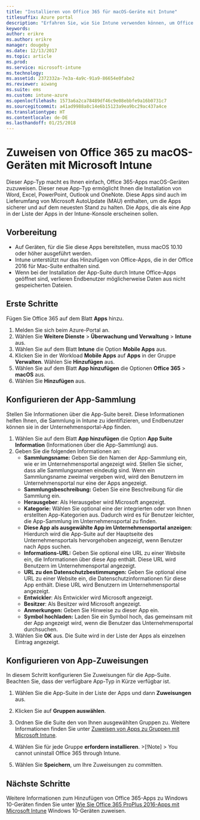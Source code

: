 ```yaml
---
title: "Installieren von Office 365 für macOS-Geräte mit Intune"
titlesuffix: Azure portal
description: "Erfahren Sie, wie Sie Intune verwenden können, um Office 365-Apps einfacher auf macOS-Geräten installieren zu können."
keywords: 
author: erikre
ms.author: erikre
manager: dougeby
ms.date: 12/13/2017
ms.topic: article
ms.prod: 
ms.service: microsoft-intune
ms.technology: 
ms.assetid: 2372332a-7e3a-4a9c-91a9-86654e0fabe2
ms.reviewer: aiwang
ms.suite: ems
ms.custom: intune-azure
ms.openlocfilehash: 1573a6a2ca78489df46c9e08ebbfe9a16b0731c7
ms.sourcegitcommit: a41ad9988a8c14e6b15123a9ea9bc29ac437a4ce
ms.translationtype: HT
ms.contentlocale: de-DE
ms.lasthandoff: 01/25/2018
---
```

# <a name="how-to-assign-office-365-to-macos-devices-with-microsoft-intune"></a>Zuweisen von Office 365 zu macOS-Geräten mit Microsoft Intune

Dieser App-Typ macht es Ihnen einfach, Office 365-Apps macOS-Geräten zuzuweisen. Dieser neue App-Typ ermöglicht Ihnen die Installation von Word, Excel, PowerPoint, Outlook und OneNote. Diese Apps sind auch im Lieferumfang von Microsoft AutoUpdate (MAU) enthalten, um die Apps sicherer und auf dem neuesten Stand zu halten. Die Apps, die als eine App in der Liste der Apps in der Intune-Konsole erscheinen sollen.


## <a name="before-you-start"></a>Vorbereitung

- Auf Geräten, für die Sie diese Apps bereitstellen, muss macOS 10.10 oder höher ausgeführt werden.
- Intune unterstützt nur das Hinzufügen von Office-Apps, die in der Office 2016 für Mac-Suite enthalten sind.
- Wenn bei der Installation der App-Suite durch Intune Office-Apps geöffnet sind, verlieren Endbenutzer möglicherweise Daten aus nicht gespeicherten Dateien.


## <a name="get-started"></a>Erste Schritte
Fügen Sie Office 365 auf dem Blatt **Apps** hinzu.
1.  Melden Sie sich beim Azure-Portal an.
2.  Wählen Sie **Weitere Dienste** > **Überwachung und Verwaltung** > **Intune** aus.
3.  Wählen Sie auf dem Blatt **Intune** die Option **Mobile Apps** aus.
4.  Klicken Sie in der Workload **Mobile Apps** auf **Apps** in der Gruppe **Verwalten**. Wählen Sie **Hinzufügen** aus.
5.  Wählen Sie auf dem Blatt **App hinzufügen** die Optionen **Office 365** > **macOS** aus.
6.  Wählen Sie **Hinzufügen** aus.

## <a name="configure-the-app-suite"></a>Konfigurieren der App-Sammlung

Stellen Sie Informationen über die App-Suite bereit. Diese Informationen helfen Ihnen, die Sammlung in Intune zu identifizieren, und Endbenutzer können sie in der Unternehmensportal-App finden.

1.  Wählen Sie auf dem Blatt **App hinzufügen** die Option **App Suite Information** (Informationen über die App-Sammlung) aus.
2.  Geben Sie die folgenden Informationen an:
    - **Sammlungsname:** Geben Sie den Namen der App-Sammlung ein, wie er im Unternehmensportal angezeigt wird. Stellen Sie sicher, dass alle Sammlungsnamen eindeutig sind. Wenn ein Sammlungsname zweimal vergeben wird, wird den Benutzern im Unternehmensportal nur eine der Apps angezeigt.
    - **Sammlungsbeschreibung:** Geben Sie eine Beschreibung für die Sammlung ein.
    - **Herausgeber**: Als Herausgeber wird Microsoft angezeigt.
    - **Kategorie:** Wählen Sie optional eine der integrierten oder von Ihnen erstellten App-Kategorien aus. Dadurch wird es für Benutzer leichter, die App-Sammlung im Unternehmensportal zu finden.
    - **Diese App als ausgewählte App im Unternehmensportal anzeigen**: Hierdurch wird die App-Suite auf der Hauptseite des Unternehmensportals hervorgehoben angezeigt, wenn Benutzer nach Apps suchen.
    - **Informations-URL:** Geben Sie optional eine URL zu einer Website ein, die Informationen über diese App enthält. Diese URL wird Benutzern im Unternehmensportal angezeigt.
    - **URL zu den Datenschutzbestimmungen:** Geben Sie optional eine URL zu einer Website ein, die Datenschutzinformationen für diese App enthält. Diese URL wird Benutzern im Unternehmensportal angezeigt.
    - **Entwickler**: Als Entwickler wird Microsoft angezeigt.
    - **Besitzer**: Als Besitzer wird Microsoft angezeigt.
    - **Anmerkungen:** Geben Sie Hinweise zu dieser App ein.
    - **Symbol hochladen:** Laden Sie ein Symbol hoch, das gemeinsam mit der App angezeigt wird, wenn die Benutzer das Unternehmensportal durchsuchen.
3.  Wählen Sie **OK** aus. Die Suite wird in der Liste der Apps als einzelnen Eintrag angezeigt.

## <a name="configure-app-assignments"></a>Konfigurieren von App-Zuweisungen

In diesem Schritt konfigurieren Sie Zuweisungen für die App-Suite. Beachten Sie, dass der verfügbare App-Typ in Kürze verfügbar ist.

1.  Wählen Sie die App-Suite in der Liste der Apps und dann **Zuweisungen** aus.
2.  Klicken Sie auf **Gruppen auswählen**.
3.  Ordnen Sie die Suite den von Ihnen ausgewählten Gruppen zu. Weitere Informationen finden Sie unter [Zuweisen von Apps zu Gruppen mit Microsoft Intune](/intune/apps-deploy).
4.  Wählen Sie für jede Gruppe **erfordern installieren**.
        >[!Note]
        > You cannot uninstall Office 365 through Intune.

5. Wählen Sie **Speichern**, um Ihre Zuweisungen zu committen.

## <a name="next-steps"></a>Nächste Schritte

Weitere Informationen zum Hinzufügen von Office 365-Apps zu Windows 10-Geräten finden Sie unter [Wie Sie Office 365 ProPlus 2016-Apps mit Microsoft Intune](/intune/apps-add-office365) Windows 10-Geräten zuweisen.
